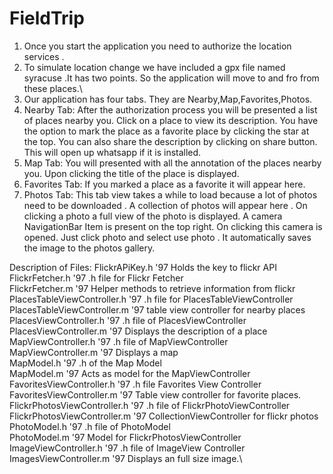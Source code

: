 # FieldTrip

1. Once you start the application you need to authorize the location services .
2. To simulate location change we have included a gpx file named syracuse .It has two points. So the application will move to and fro from these places.\
3. Our application has four tabs. They are Nearby,Map,Favorites,Photos.
4. Nearby Tab: After the authorization process you will be presented a list of places nearby you.
	Click on a place to view its description. 
	You have the option to mark the place as  a favorite place by clicking the star at the top.
	You can also share the description by clicking on share button. This will open up whatsapp if it is installed.
5. Map Tab: You will presented with all the annotation of the places nearby you. 
	Upon clicking the title of the place is displayed.
6. Favorites Tab: If you marked a place as a favorite it will appear here.
7. Photos Tab: This tab view takes a while to load because a lot of photos need to be downloaded .
		A collection of photos will appear here . On clicking a photo a full view of the photo is displayed.
		A camera NavigationBar Item is present on the top right. On clicking this camera is opened.
		Just click photo and select use photo . It automatically saves the image to the photos gallery.

Description of Files: 
FlickrAPiKey.h '97 Holds the key to flickr API
FlickrFetcher.h  '97 .h file for Flickr Fetcher\
FlickrFetcher.m  '97 Helper methods to retrieve information from flickr\
PlacesTableViewController.h '97 .h file for PlacesTableViewController\
PlacesTableViewController.m '97 table view controller for nearby places\
PlacesViewController.h '97 .h file of PlacesViewController\
PlacesViewController.m '97  Displays the description of a place \
MapViewController.h '97 .h file of MapViewController\
MapViewController.m '97 Displays a map\
MapModel.h '97 .h of the Map Model\
MapModel.m '97 Acts as model for the MapViewController\
FavoritesViewController.h '97 .h file Favorites View Controller\
FavoritesViewController.m '97 Table view controller for favorite places.\
FlickrPhotosViewController.h '97 .h file of FlickrPhotoViewController\
FlickrPhotosViewController.m '97 CollectionViewController for flickr photos\
PhotoModel.h '97 .h file of PhotoModel\
PhotoModel.m '97 Model for FlickrPhotosViewController\
ImageViewController.h '97 .h file of ImageView Controller\
ImagesViewController.m '97 Displays an full size image.\
